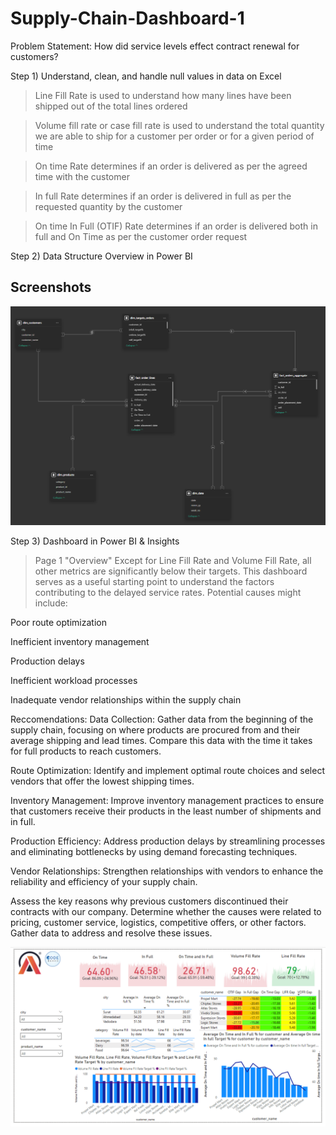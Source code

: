 # Supply-Chain-Dashboard-1

Problem Statement:
How did service levels effect contract renewal for customers? 

Step 1) Understand, clean, and handle null values in data on Excel 
>Line Fill Rate is used to understand how many lines have been shipped out of the total lines ordered

>Volume fill rate or case fill rate is used to understand the total quantity we are able to ship for a customer per order or for a given period of time

>On time Rate determines if an order is delivered as per the agreed time with the customer

>In full Rate determines if an order is delivered in full as per the requested quantity by the customer

>On time In Full (OTIF) Rate determines if an order is delivered both in full and On Time as per the customer order request


Step 2)
Data Structure Overview in Power BI 

## Screenshots

![Screen Shot 2025-03-04 at 4 59 38 PM](https://github.com/UserDna95/Supply-Chain-Dashboard-1/blob/main/2025-03-04%20(3).png)

Step 3) 
Dashboard in Power BI & Insights

> Page 1 "Overview"
Except for Line Fill Rate and Volume Fill Rate, all other metrics are significantly below their targets. This dashboard serves as a useful starting point to understand the factors contributing to the delayed service rates. Potential causes might include:

Poor route optimization

Inefficient inventory management

Production delays

Inefficient workload processes

Inadequate vendor relationships within the supply chain

Reccomendations:
Data Collection: Gather data from the beginning of the supply chain, focusing on where products are procured from and their average shipping and lead times. Compare this data with the time it takes for full products to reach customers.

Route Optimization: Identify and implement optimal route choices and select vendors that offer the lowest shipping times.

Inventory Management: Improve inventory management practices to ensure that customers receive their products in the least number of shipments and in full.

Production Efficiency: Address production delays by streamlining processes and eliminating bottlenecks by using demand forecasting techniques. 

Vendor Relationships: Strengthen relationships with vendors to enhance the reliability and efficiency of your supply chain.

Assess the key reasons why previous customers discontinued their contracts with our company. Determine whether the causes were related to pricing, customer service, logistics, competitive offers, or other factors. Gather data to address and resolve these issues.

![Screen Shot 2025-03-04 at 4 59 38 PM](https://github.com/UserDna95/Supply-Chain-Dashboard-1/blob/main/2025-03-04%20(1).png)


